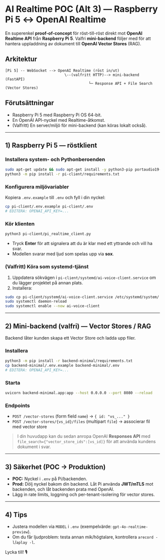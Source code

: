 # AI Realtime POC (Alt 3) — Raspberry Pi 5 ↔ OpenAI Realtime

En superenkel **proof-of-concept** för röst-till-röst direkt mot **OpenAI Realtime API** från **Raspberry Pi 5**.
Valfri **mini-backend** följer med för att hantera uppladdning av dokument till **OpenAI Vector Stores** (RAG).

## Arkitektur
```
[Pi 5] -- WebSocket --> OpenAI Realtime (röst in/ut)
                           \--(valfritt HTTP)--> mini-backend (FastAPI)
                                      └─ Response API + File Search (Vector Stores)
```

## Förutsättningar
- Raspberry Pi 5 med Raspberry Pi OS 64-bit.
- En OpenAI API-nyckel med Realtime-åtkomst.
- (Valfritt) En server/miljö för mini-backend (kan köras lokalt också).

---

## 1) Raspberry Pi 5 — röstklient

### Installera system- och Pythonberoenden
```bash
sudo apt-get update && sudo apt-get install -y python3-pip portaudio19-dev sox
python3 -m pip install -r pi-client/requirements.txt
```

### Konfigurera miljövariabler
Kopiera `.env.example` till `.env` och fyll i din nyckel:
```bash
cp pi-client/.env.example pi-client/.env
# EDITERA: OPENAI_API_KEY=...
```

### Kör klienten
```bash
python3 pi-client/pi_realtime_client.py
```
- Tryck **Enter** för att signalera att du är klar med ett yttrande och vill ha svar.
- Modellen svarar med ljud som spelas upp via **sox**.

### (Valfritt) Köra som systemd-tjänst
1. Uppdatera sökvägen i `pi-client/systemd/ai-voice-client.service` om du lägger projektet på annan plats.  
2. Installera:
```bash
sudo cp pi-client/systemd/ai-voice-client.service /etc/systemd/system/
sudo systemctl daemon-reload
sudo systemctl enable --now ai-voice-client
```

---

## 2) Mini-backend (valfri) — Vector Stores / RAG
Backend låter kunden skapa ett Vector Store och ladda upp filer.

### Installera
```bash
python3 -m pip install -r backend-minimal/requirements.txt
cp backend-minimal/.env.example backend-minimal/.env
# EDITERA: OPENAI_API_KEY=...
```

### Starta
```bash
uvicorn backend-minimal.app:app --host 0.0.0.0 --port 8080 --reload
```

### Endpoints
- `POST /vector-stores` (form field `name`) → `{ id: "vs_..." }`
- `POST /vector-stores/{vs_id}/files` (multipart `file`) → associerar fil med vector store

> I din huvudapp kan du sedan anropa OpenAI **Responses API** med `file_search={"vector_store_ids":[vs_id]}` för att använda kundens dokument i svar.

---

## 3) Säkerhet (POC → Produktion)
- **POC:** Nyckel i `.env` på Pi/backenden.
- **Prod:** Dölj nyckel bakom din backend. Låt Pi använda **JWT/mTLS** mot backenden, och låt backenden prata med OpenAI.
- Lägg in rate limits, loggning och per-tenant-isolering för vector stores.

---

## 4) Tips
- Justera modellen via `MODEL` i `.env` (exempelvärde: `gpt-4o-realtime-preview`).
- Om du får ljudproblem: testa annan mik/högtalare, kontrollera `arecord -l`/`aplay -l`.

Lycka till! 🎙️
